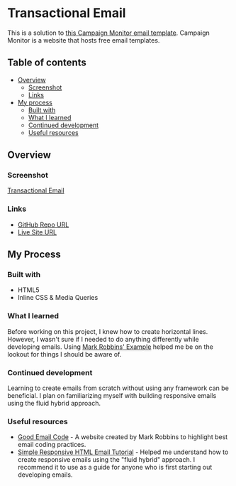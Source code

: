 
# Transactional Email

This is a solution to [this Campaign Monitor email template](https://templates.campaignmonitor.com/canvas/design/13-the-blueprint-3#/editor). 
Campaign Monitor is a website that hosts free email templates. 


## Table of contents
- [Overview](#overview)
  - [Screenshot](#screenshot)
  - [Links](#links)
- [My process](#my-process)
  - [Built with](#built-with)
  - [What I learned](#what-i-learned)
  - [Continued development](#continued-development)
  - [Useful resources](#useful-resources)
## Overview
### Screenshot

[Transactional Email](images/transactional_screenshot.png)
### Links

- [GitHub Repo URL](https://github.com/adrvnc/transactional-email)
- [Live Site URL](https://adrvnc.github.io/transactional-email/)
## My Process
### Built with 

- HTML5 
- Inline CSS & Media Queries 
### What I learned 

Before working on this project, I knew how to create horizontal lines. However,
I wasn't sure if I needed to do anything differently while developing emails. 
Using [Mark Robbins' Example](https://www.goodemailcode.com/email-code/hr) 
helped me be on the lookout for things I should be aware of. 
### Continued development

Learning to create emails from scratch   without using any framework can be beneficial. 
I plan on familiarizing myself with building responsive emails 
using the fluid hybrid approach. 

### Useful resources

- [Good Email Code](https://www.goodemailcode.com/) - A website created by Mark Robbins to highlight best email coding practices.
- [Simple Responsive HTML Email Tutorial](https://webdesign.tutsplus.com/articles/creating-a-simple-responsive-html-email--webdesign-12978) - Helped me understand how to create responsive emails using the "fluid hybrid" approach. I recommend it to use as a guide for anyone who is first starting out developing emails.

